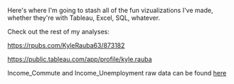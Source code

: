 Here's where I'm going to stash all of the fun vizualizations I've made, whether they're with Tableau, Excel, SQL, whatever. 

Check out the rest of my analyses:

https://rpubs.com/KyleRauba63/873182

https://public.tableau.com/app/profile/kyle.rauba

Income_Commute and Income_Unemployment raw data can be found <a href="https://www.kaggle.com/datasets/muonneutrino/us-census-demographic-data?select=acs2017_census_tract_data.csv">here</a>
